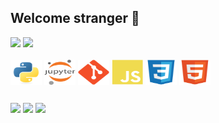## Welcome stranger 👋

<div>
  <a href="https://github.com/lucasyuji2000">
  <img height="160cm" src="https://github-readme-stats.vercel.app/api?username=lucasyuji2000&hide=prs,contribs&show_icons=true&count_private=true&include_all_commits=true&bg_color=33436a&text_color=d5d5c6&title_color=efd032&icon_color=949cbd"/></a>
  <img height="160cm" src="https://github-readme-stats.vercel.app/api/top-langs/?username=lucasyuji2000&layout=compact&bg_color=33436a&text_color=d5d5c6&title_color=efd032&icon_color=949cbd"/></a>
</div>



<div style="display: inline_block"><br>
  <img align="center" alt="python" height="40" width="50" src="https://github.com/devicons/devicon/blob/00f02ef57fb7601fd1ddcc2fe6fe670fef3ae3e4/icons/python/python-original.svg"/>
  <img align="center" alt="jupyter" height="40" width="50" src="https://github.com/devicons/devicon/blob/00f02ef57fb7601fd1ddcc2fe6fe670fef3ae3e4/icons/jupyter/jupyter-original-wordmark.svg"/>
  <img align="center" alt="git" height="40" width="50" src="https://github.com/devicons/devicon/blob/00f02ef57fb7601fd1ddcc2fe6fe670fef3ae3e4/icons/git/git-original.svg"/>
  <img align="center" alt="javascript" height="40" width="50" src="https://github.com/devicons/devicon/blob/00f02ef57fb7601fd1ddcc2fe6fe670fef3ae3e4/icons/javascript/javascript-plain.svg"/>
  <img align="center" alt="css" height="40" width="50" src="https://github.com/devicons/devicon/blob/00f02ef57fb7601fd1ddcc2fe6fe670fef3ae3e4/icons/css3/css3-original.svg"/>
  <img align="center" alt="html" height="40" width="50" src="https://github.com/devicons/devicon/blob/00f02ef57fb7601fd1ddcc2fe6fe670fef3ae3e4/icons/html5/html5-original.svg"/>
</did>

##

<div>
  <a href="https://www.linkedin.com/in/lucas-yuji-simon/" target="_blank"><img src="https://img.shields.io/badge/LinkedIn-0077B5?style=for-the-badge&logo=linkedin&logoColor=white" target="_blank"></a>
  <a href="mailto:lucasyuji2000@gmail.com" target="_blank"><img src="https://img.shields.io/badge/Gmail-D14836?style=for-the-badge&logo=gmail&logoColor=white" target="_blank"></a>
  <a href="https://www.facebook.com/lucasyuji.simon/" target="_blank"><img src="https://img.shields.io/badge/Facebook-1877F2?style=for-the-badge&logo=facebook&logoColor=white" target="_blank"></a>
  
</div>
